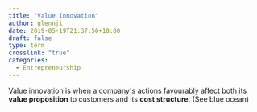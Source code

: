 ```yaml
---
title: "Value Innovation"
author: glennji
date: 2019-05-19T21:37:56+10:00
draft: false
type: term
crosslink: "true"
categories:
  - Entrepreneurship
---
```

Value innovation is when a company's actions favourably affect both its **value proposition** to customers and its **cost structure**. (See blue ocean)
